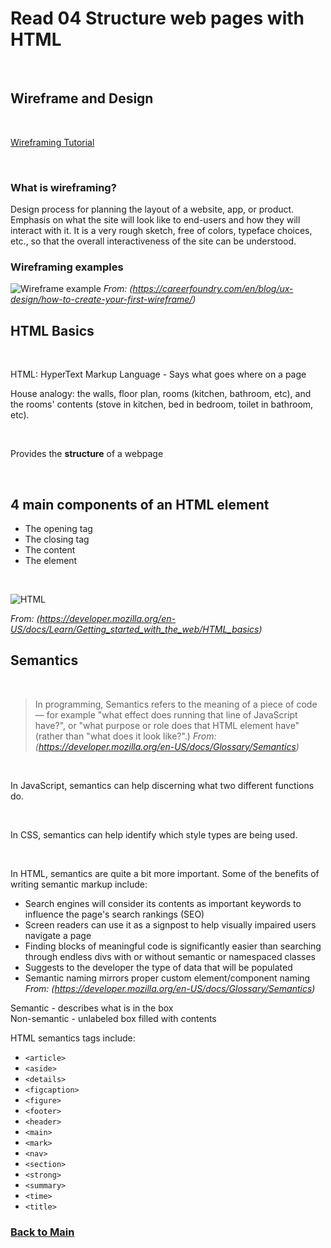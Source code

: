 # Read 04 Structure web pages with HTML

<br>

## Wireframe and Design

<br>

[Wireframing Tutorial](https://youtu.be/qpH7-KFWZRI)

<br>

### What is wireframing?

Design process for planning the layout of a website, app, or product.  Emphasis on what the site will look like to end-users and how they will interact with it.  It is a very rough sketch, free of colors, typeface choices, etc., so that the overall interactiveness of the site can be understood.

### Wireframing examples

![Wireframe example](https://dpbnri2zg3lc2.cloudfront.net/en/wp-content/uploads/old-blog-uploads/versions/samuel-student-wireframe---x----972-715x---.png)
*From: (https://careerfoundry.com/en/blog/ux-design/how-to-create-your-first-wireframe/)*

## HTML Basics

<br>

HTML: HyperText Markup Language - Says what goes where on a page

House analogy: the walls, floor plan, rooms (kitchen, bathroom, etc), and the rooms' contents (stove in kitchen, bed in bedroom, toilet in bathroom, etc).

<br>

Provides the **structure** of a webpage

<br>

## 4 main components of an HTML element

* The opening tag
* The closing tag
* The content
* The element

<br>

![HTML](https://developer.mozilla.org/en-US/docs/Learn/Getting_started_with_the_web/HTML_basics/grumpy-cat-small.png)<br>


*From: (https://developer.mozilla.org/en-US/docs/Learn/Getting_started_with_the_web/HTML_basics)*
<br>

## Semantics

<br>

> In programming, Semantics refers to the meaning of a piece of code — for example "what effect does running that line of JavaScript have?", or "what purpose or role does that HTML element have" (rather than "what does it look like?".) *From: (https://developer.mozilla.org/en-US/docs/Glossary/Semantics)*

<br>

In JavaScript, semantics can help discerning what two different functions do.

<br>

In CSS, semantics can help identify which style types are being used. 

<br>

In HTML, semantics are quite a bit more important. Some of the benefits of writing semantic markup include: <br>

* Search engines will consider its contents as important keywords to influence the page's search rankings (SEO)
* Screen readers can use it as a signpost to help visually impaired users navigate a page
* Finding blocks of meaningful code is significantly easier than searching through endless divs with or without semantic or namespaced classes
* Suggests to the developer the type of data that will be populated
* Semantic naming mirrors proper custom element/component naming  
    *From: (https://developer.mozilla.org/en-US/docs/Glossary/Semantics)*

Semantic - describes what is in the box <br>
Non-semantic - unlabeled box filled with contents

HTML semantics tags include:

* `<article>`
* `<aside>`
* `<details>`
* `<figcaption>`
* `<figure>`
* `<footer>`
* `<header>`
* `<main>`
* `<mark>`
* `<nav>`
* `<section>`
* `<strong>`
* `<summary>`
* `<time>`
* `<title>`

### [Back to Main](README.md)
